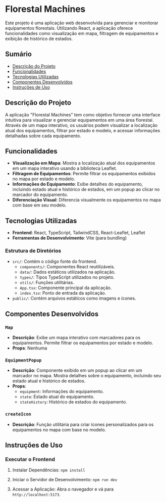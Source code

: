 # Florestal Machines

Este projeto é uma aplicação web desenvolvida para gerenciar e monitorar equipamentos florestais. Utilizando React, a aplicação oferece funcionalidades como visualização em mapa, filtragem de equipamentos e exibição de histórico de estados.

## Sumário

- [Descrição do Projeto](#descrição-do-projeto)
- [Funcionalidades](#funcionalidades)
- [Tecnologias Utilizadas](#tecnologias-utilizadas)
- [Componentes Desenvolvidos](#componentes-desenvolvidos)
- [Instruções de Uso](#instruções-de-uso)

## Descrição do Projeto

A aplicação "Florestal Machines" tem como objetivo fornecer uma interface intuitiva para visualizar e gerenciar equipamentos em uma área florestal. Através de um mapa interativo, os usuários podem visualizar a localização atual dos equipamentos, filtrar por estado e modelo, e acessar informações detalhadas sobre cada equipamento.

## Funcionalidades

- **Visualização em Mapa**: Mostra a localização atual dos equipamentos em um mapa interativo usando a biblioteca Leaflet.
- **Filtragem de Equipamentos**: Permite filtrar os equipamentos exibidos no mapa por estado e modelo.
- **Informações do Equipamento**: Exibe detalhes do equipamento, incluindo estado atual e histórico de estados, em um popup ao clicar no marcador do equipamento.
- **Diferenciação Visual**: Diferencia visualmente os equipamentos no mapa com base em seu modelo.

## Tecnologias Utilizadas

- **Frontend**: React, TypeScript, TailwindCSS, React-Leaflet, Leaflet
- **Ferramentas de Desenvolvimento**: Vite (para bundling)


### Estrutura de Diretórios

- `src/`: Contém o código fonte do frontend.
  - `components/`: Componentes React reutilizáveis.
  - `data/`: Dados estáticos utilizados na aplicação.
  - `types/`: Tipos TypeScript utilizados no projeto.
  - `utils/`: Funções utilitárias.
  - `App.tsx`: Componente principal da aplicação.
  - `index.tsx`: Ponto de entrada da aplicação.
- `public/`: Contém arquivos estáticos como imagens e ícones.

## Componentes Desenvolvidos

### `Map`

- **Descrição**: Exibe um mapa interativo com marcadores para os equipamentos. Permite filtrar os equipamentos por estado e modelo.
- **Props**: Nenhuma

### `EquipmentPopup`

- **Descrição**: Componente exibido em um popup ao clicar em um marcador no mapa. Mostra detalhes sobre o equipamento, incluindo seu estado atual e histórico de estados.
- **Props**:
  - `equipment`: Informações do equipamento.
  - `state`: Estado atual do equipamento.
  - `stateHistory`: Histórico de estados do equipamento.

### `createIcon`

- **Descrição**: Função utilitária para criar ícones personalizados para os equipamentos no mapa com base no modelo.

## Instruções de Uso

### Executar o Frontend

1. Instalar Dependências:
   `npm install`

2. Iniciar o Servidor de Desenvolvimento:
   `npm run dev`

3. Acessar a Aplicação:
   Abra o navegador e vá para `http://localhost:5173`.
